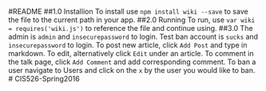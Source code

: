 #README
##1.0 Installion
To install use `npm install wiki --save` to save the file to the current path in your app.
##2.0 Running
To run, use `var wiki = requires('wiki.js')` to reference the file and continue using.
##3.0
The admin is `admin` and `insecurepassword` to login.
Test ban account is `sucks` and   `insecurepassword` to login.
To post new article, click `Add Post` and type in markdown.
To edit, alternatively click `Edit` under an article.
To comment in the talk page, click `Add Comment` and add corresponding comment.
To ban a user navigate to Users and click on the `x` by the user you would like to ban.
#   C I S 5 2 6 - S p r i n g 2 0 1 6  
 